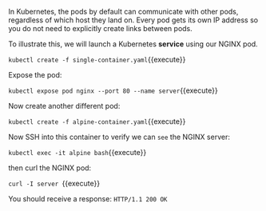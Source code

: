 In Kubernetes, the pods by default can communicate with other pods, regardless
of which host they land on. Every pod gets its own IP address so you do not need
to explicitly create links between pods.

To illustrate this, we will launch a Kubernetes **service** using our NGINX pod.

`kubectl create -f single-container.yaml`{{execute}}

Expose the pod:

`kubectl expose pod nginx --port 80 --name server`{{execute}}

Now create another different pod:

`kubectl create -f alpine-container.yaml`{{execute}}

Now SSH into this container to verify we can `see` the NGINX server:

`kubectl exec -it alpine bash`{{execute}}

then curl the NGINX pod:

`curl -I server `{{execute}}

You should receive a response: `HTTP/1.1 200 OK`
